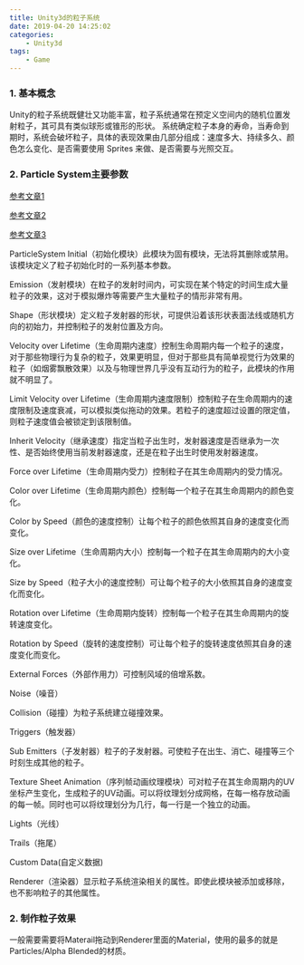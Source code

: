 ```yaml
---
title: Unity3d的粒子系统
date: 2019-04-20 14:25:02
categories:
    - Unity3d
tags:
    - Game
---
```


### 1. 基本概念

Unity的粒子系统既健壮又功能丰富，粒子系统通常在预定义空间内的随机位置发射粒子，其可具有类似球形或锥形的形状。 系统确定粒子本身的寿命，当寿命到期时，系统会破坏粒子，具体的表现效果由几部分组成：速度多大、持续多久、颜色怎么变化、是否需要使用 Sprites 来做、是否需要与光照交互。
<!--more-->

### 2. Particle System主要参数

[参考文章1](https://blog.csdn.net/NCZ9_/article/details/84191694)

[参考文章2](https://www.jianshu.com/p/424dc71950dd)

[参考文章3](https://www.jianshu.com/p/e6551726e1ad)

ParticleSystem Initial（初始化模块）此模块为固有模块，无法将其删除或禁用。该模块定义了粒子初始化时的一系列基本参数。

Emission（发射模块）在粒子的发射时间内，可实现在某个特定的时间生成大量粒子的效果，这对于模拟爆炸等需要产生大量粒子的情形非常有用。

Shape（形状模块）定义粒子发射器的形状，可提供沿着该形状表面法线或随机方向的初始力，并控制粒子的发射位置及方向。

Velocity over Lifetime（生命周期内速度）控制生命周期内每一个粒子的速度，对于那些物理行为复杂的粒子，效果更明显，但对于那些具有简单视觉行为效果的粒子（如烟雾飘散效果）以及与物理世界几乎没有互动行为的粒子，此模块的作用就不明显了。

Limit Velocity over Lifetime（生命周期内速度限制）控制粒子在生命周期内的速度限制及速度衰减，可以模拟类似拖动的效果。若粒子的速度超过设置的限定值，则粒子速度值会被锁定到该限制值。

Inherit Velocity（继承速度）指定当粒子出生时，发射器速度是否继承为一次性、是否始终使用当前发射器速度，还是在粒子出生时使用发射器速度。

Force over Lifetime（生命周期内受力）控制粒子在其生命周期内的受力情况。

Color over Lifetime（生命周期内颜色）控制每一个粒子在其生命周期内的颜色变化。

Color by Speed（颜色的速度控制）让每个粒子的颜色依照其自身的速度变化而变化。

Size over Lifetime（生命周期内大小）控制每一个粒子在其生命周期内的大小变化。

Size by Speed（粒子大小的速度控制）可让每个粒子的大小依照其自身的速度变化而变化。

Rotation over Lifetime（生命周期内旋转）控制每一个粒子在其生命周期内的旋转速度变化。

Rotation by Speed（旋转的速度控制）可让每个粒子的旋转速度依照其自身的速度变化而变化。

External Forces（外部作用力）可控制风域的倍增系数。

Noise（噪音）

Collision（碰撞）为粒子系统建立碰撞效果。

Triggers（触发器）

Sub Emitters（子发射器）粒子的子发射器。可使粒子在出生、消亡、碰撞等三个时刻生成其他的粒子。

Texture Sheet Animation（序列帧动画纹理模块）可对粒子在其生命周期内的UV坐标产生变化，生成粒子的UV动画。可以将纹理划分成网格，在每一格存放动画的每一帧。同时也可以将纹理划分为几行，每一行是一个独立的动画。

Lights（光线）

Trails（拖尾）

Custom Data(自定义数据)

Renderer（渲染器）显示粒子系统渲染相关的属性。即使此模块被添加或移除，也不影响粒子的其他属性。

### 2. 制作粒子效果

一般需要需要将Materail拖动到Renderer里面的Material，使用的最多的就是Particles/Alpha Blended的材质。
